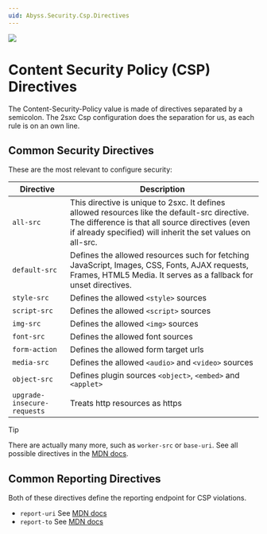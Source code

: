 ```yaml
---
uid: Abyss.Security.Csp.Directives
---
```


<img src="~/assets/features/content-security-policy.svg" class="feature">

# Content Security Policy (CSP) Directives

The Content-Security-Policy value is made of directives separated by a semicolon.
The 2sxc Csp configuration does the separation for us, as each rule is on an own line. 

## Common Security Directives

These are the most relevant to configure security:

| Directive |	Description |
| ------- | ----------- |
| `all-src` | This directive is unique to 2sxc. It defines allowed resources like the default-src directive. The difference is that all source directives (even if already specified) will inherit the set values on all-src.
| `default-src` | Defines the allowed resources such for fetching JavaScript, Images, CSS, Fonts, AJAX requests, Frames, HTML5 Media. It serves as a fallback for unset directives.
| `style-src`   | Defines the allowed `<style>` sources
| `script-src`  | Defines the allowed `<script>` sources
| `img-src`     | Defines the allowed `<img>` sources
| `font-src`    | Defines the allowed font sources
| `form-action` | Defines the allowed form target urls
| `media-src`   | Defines the allowed `<audio>` and `<video>` sources
| `object-src`  | Defines plugin sources `<object>`, `<embed>` and `<applet>`
| `upgrade-insecure-requests` | Treats http resources as https

> [!TIP]
> There are actually many more, such as `worker-src` or `base-uri`. 
> See all possible directives in the [MDN docs](https://developer.mozilla.org/en-US/docs/Web/HTTP/Headers/Content-Security-Policy).

## Common Reporting Directives

Both of these directives define the reporting endpoint for CSP violations. 

* `report-uri` 
  See [MDN docs](https://developer.mozilla.org/en-US/docs/Web/HTTP/Headers/Content-Security-Policy/report-uri)
* `report-to` 
  See [MDN docs](https://developer.mozilla.org/en-US/docs/Web/HTTP/Headers/Content-Security-Policy/report-to)
